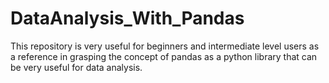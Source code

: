 # DataAnalysis_With_Pandas
This repository is very useful for beginners and intermediate level users as a reference in grasping the concept of pandas as a python library that can be very useful for data analysis.
